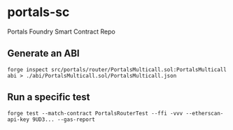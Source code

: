 # portals-sc
Portals Foundry Smart Contract Repo

## Generate an ABI
`forge inspect src/portals/router/PortalsMulticall.sol:PortalsMulticall abi > ./abi/PortalsMulticall.sol/PortalsMulticall.json`

## Run a specific test
`forge test --match-contract PortalsRouterTest --ffi -vvv --etherscan-api-key 9UD3... --gas-report`
